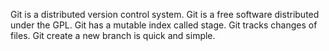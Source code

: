 Git is a distributed version control system.
Git is  a free software distributed under the GPL.
Git has a mutable index called stage.
Git tracks changes of files.
Git create a new branch is quick and simple.
